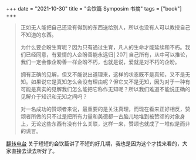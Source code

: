 +++ 
date = "2021-10-30"
title = "会饮篇 Symposim 书摘"
tags = ["book"]
+++

> 正如无人能把自己还没有得到的东西送给别人，所以也没有人可以教授自己不知道的东西。  
> 
> 为什么要企盼生育呢？因为只有通过生育，凡人的生命才能延续和不朽。我们已经同意，有爱情的人企盼善能永远归│207│自己所有，从中可以推论，我们一定会像企盼善一样企盼不朽，也就是说，爱就是对不朽的企盼。  
> 
> 拥有正确的见解，但又不能说出道理来，这样的状态既不是真知，又不是无知。如果说它是真知怎么会没有理由呢？但它又不是无知，因为对于一种有可能是真实的见解我们怎么能把它称作无知呢？所以我们难道不能说正确的见解介于知识和无知之间吗？  
> 
> 对一名成功的赞颂者来说，最重要的是关注真理，而现在看来正好相反，赞颂者所做的只不过是把所有力量和美德都一古脑儿地堆到被赞颂的对象身上，无论这些东西有没有什么关联，这样一来，赞颂也就成了一堆似是而非的谎言。

[翻转电台](https://podcasts.apple.com/us/podcast/%E7%BF%BB%E7%94%B5special-%E4%BC%9A%E9%A5%AE%E7%AF%87-v-%E7%88%B1%E9%A6%96%E5%85%88%E6%98%AF%E6%84%9F%E5%8F%97%E8%87%AA%E5%B7%B1%E7%9A%84%E8%B4%AB%E4%B9%8F-vol-62/id1119089237?i=1000530418055) 关于短短的会饮篇讲了不短的好几期，我也是因为这个才找来看的，大家直接去读去听好了。